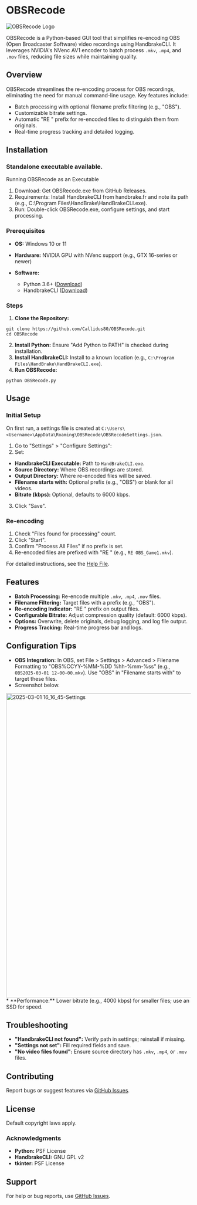 # OBSRecode
![OBSRecode Logo](https://github.com/user-attachments/assets/b916f309-9070-411b-8f17-263f9b8d083c)


OBSRecode is a Python-based GUI tool that simplifies re-encoding OBS (Open Broadcaster Software) video recordings using HandbrakeCLI. It leverages NVIDIA's NVenc AV1 encoder to batch process `.mkv`, `.mp4`, and `.mov` files, reducing file sizes while maintaining quality.

## Overview

OBSRecode streamlines the re-encoding process for OBS recordings, eliminating the need for manual command-line usage. Key features include:

* Batch processing with optional filename prefix filtering (e.g., "OBS").
* Customizable bitrate settings.
* Automatic "RE " prefix for re-encoded files to distinguish them from originals.
* Real-time progress tracking and detailed logging.

## Installation

### Standalone executable available.
Running OBSRecode as an Executable
1. Download: Get OBSRecode.exe from GitHub Releases.
2. Requirements: Install HandbrakeCLI from handbrake.fr and note its path (e.g., C:\Program Files\HandBrake\HandBrakeCLI.exe).
3. Run: Double-click OBSRecode.exe, configure settings, and start processing.

### Prerequisites

* **OS:** Windows 10 or 11
* **Hardware:** NVIDIA GPU with NVenc support (e.g., GTX 16-series or newer)
* **Software:**

  - Python 3.6+ ([Download](https://www.python.org/downloads/))
  - HandbrakeCLI ([Download](https://handbrake.fr/downloads.php))

### Steps

1. **Clone the Repository:**

```
git clone https://github.com/Callidus80/OBSRecode.git
cd OBSRecode
```
2. **Install Python:**
Ensure "Add Python to PATH" is checked during installation.
3. **Install HandbrakeCLI:**
Install to a known location (e.g., `C:\Program Files\HandBrake\HandBrakeCLI.exe`).
4. **Run OBSRecode:**

```
python OBSRecode.py
```

## Usage

### Initial Setup

On first run, a settings file is created at `C:\Users\<Username>\AppData\Roaming\OBSRecode\OBSRecodeSettings.json`.

1. Go to "Settings" > "Configure Settings":
2. Set:

  - **HandbrakeCLI Executable:** Path to `HandBrakeCLI.exe`.
  - **Source Directory:** Where OBS recordings are stored.
  - **Output Directory:** Where re-encoded files will be saved.
  - **Filename starts with:** Optional prefix (e.g., "OBS") or blank for all videos.
  - **Bitrate (kbps):** Optional, defaults to 6000 kbps.
3. Click "Save".


### Re-encoding

1. Check "Files found for processing" count.
2. Click "Start".
3. Confirm "Process All Files" if no prefix is set.
4. Re-encoded files are prefixed with "RE " (e.g., `RE OBS_Game1.mkv`).

For detailed instructions, see the [Help File](HELP.md).

## Features

* **Batch Processing:** Re-encode multiple `.mkv`, `.mp4`, `.mov` files.
* **Filename Filtering:** Target files with a prefix (e.g., "OBS").
* **Re-encoding Indicator:** "RE " prefix on output files.
* **Configurable Bitrate:** Adjust compression quality (default: 6000 kbps).
* **Options:** Overwrite, delete originals, debug logging, and log file output.
* **Progress Tracking:** Real-time progress bar and logs.

## Configuration Tips

* **OBS Integration:** In OBS, set File > Settings > Advanced > Filename Formatting to "OBS%CCYY-%MM-%DD %hh-%mm-%ss" (e.g., `OBS2025-03-01 12-00-00.mkv`). Use "OBS" in "Filename starts with" to target these files.
* Screenshot below.
<img width="830" alt="2025-03-01 16_16_45-Settings" src="https://github.com/user-attachments/assets/632df914-d992-4d4b-86fb-9f488fba7c53" />
* **Performance:** Lower bitrate (e.g., 4000 kbps) for smaller files; use an SSD for speed.

## Troubleshooting

* **"HandbrakeCLI not found":** Verify path in settings; reinstall if missing.
* **"Settings not set":** Fill required fields and save.
* **"No video files found":** Ensure source directory has `.mkv`, `.mp4`, or `.mov` files.

## Contributing

Report bugs or suggest features via [GitHub Issues](https://github.com/Callidus80/OBSRecode/issues).

## License

Default copyright laws apply.

### Acknowledgments

* **Python:** PSF License
* **HandbrakeCLI:** GNU GPL v2
* **tkinter:** PSF License

## Support

For help or bug reports, use [GitHub Issues](https://github.com/Callidus80/OBSRecode/issues).

